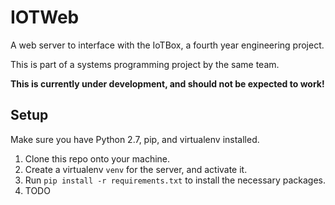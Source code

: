 IOTWeb
======
A web server to interface with the IoTBox, a fourth year engineering project.

This is part of a systems programming project by the same team.

**This is currently under development, and should not be expected to work!**

Setup
-----
Make sure you have Python 2.7, pip, and virtualenv installed.

1. 	Clone this repo onto your machine.
2. 	Create a virtualenv `venv` for the server, and activate it.
3. 	Run `pip install -r requirements.txt` to install the necessary packages.
4.	TODO